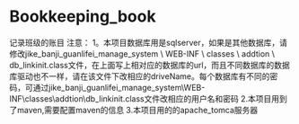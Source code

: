 # Bookkeeping_book
记录班级的账目
注意：
1。本项目数据库用是sqlserver，如果是其他数据库，请修改jike_banji_guanlifei_manage_system \ WEB-INF \ classes \ addtion \ db_linkinit.class文件，在上面写上相对应的数据库的url，而且不同数据库的数据库驱动也不一样，请在该文件下改相应的driveName。每个数据库有不同的密码，可通过jike_banji_guanlifei_manage_system\WEB-INF\classes\addtion\db_linkinit.class文件改相应的用户名和密码
2.本项目用到了maven,需要配置maven的信息
3.本项目用的的apache_tomca服务器
